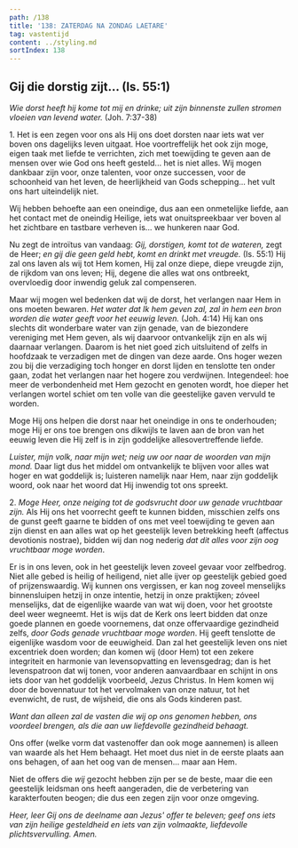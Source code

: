 ```yaml
---
path: /138
title: '138: ZATERDAG NA ZONDAG LAETARE'
tag: vastentijd
content: ../styling.md
sortIndex: 138
---
```


## Gij die dorstig zijt... (Is. 55:1)

_Wie dorst heeft hij kome tot mij en drinke; uit zijn binnenste zullen stromen vloeien van levend water._ (Joh. 7:37-38)

1\. Het is een zegen voor ons als Hij ons doet dorsten naar iets wat ver boven ons dagelijks leven uitgaat. Hoe voortreffelijk het ook zijn moge, eigen taak met liefde te verrichten, zich met toewijding te geven aan de mensen over wie God ons heeft gesteld... het is niet alles. Wij mogen dankbaar zijn voor, onze talenten, voor onze successen, voor de schoonheid van het leven, de heerlijkheid van Gods schepping... het vult ons hart uiteindelijk niet.

Wij hebben behoefte aan een oneindige, dus aan een onmetelijke liefde, aan het contact met de oneindig Heilige, iets wat onuitspreekbaar ver boven al het zichtbare en tastbare verheven is... we hunkeren naar God.

Nu zegt de introïtus van vandaag: _Gij, dorstigen, komt tot de wateren,_ zegt de Heer; _en gij die geen geld hebt, komt en drinkt met vreugde._ (Is. 55:1) Hij zal ons laven als wij tot Hem komen, Hij zal onze diepe, diepe vreugde zijn, de rijkdom van ons leven; Hij, degene die alles wat ons ontbreekt, overvloedig door inwendig geluk zal compenseren.

Maar wij mogen wel bedenken dat wij de dorst, het verlangen naar Hem in ons moeten bewaren. _Het water dat Ik hem geven zal, zal in hem een bron worden die water geeft voor het eeuwig leven._ (Joh. 4:14) Hij kan ons slechts dit wonderbare water van zijn genade, van de biezondere vereniging met Hem geven, als wij daarvoor ontvankelijk zijn en als wij daarnaar verlangen. Daarom is het niet goed zich uitsluitend of zelfs in hoofdzaak te verzadigen met de dingen van deze aarde. Ons hoger wezen zou bij die verzadiging toch honger en dorst lijden en tenslotte ten onder gaan, zodat het verlangen naar het hogere zou verdwijnen. Integendeel: hoe meer de verbondenheid met Hem gezocht en genoten wordt, hoe dieper het verlangen wortel schiet om ten volle van die geestelijke gaven vervuld te worden.

Moge Hij ons helpen die dorst naar het oneindige in ons te onderhouden; moge Hij er ons toe brengen ons dikwijls te laven aan de bron van het eeuwig leven die Hij zelf is in zijn goddelijke allesovertreffende liefde.

_Luister, mijn volk, naar mijn wet; neig uw oor naar de woorden van mijn mond._ Daar ligt dus het middel om ontvankelijk te blijven voor alles wat hoger en wat goddelijk is; luisteren namelijk naar Hem, naar zijn goddelijk woord, ook naar het woord dat Hij inwendig tot ons spreekt.

2\. _Moge Heer, onze neiging tot de godsvrucht door uw genade vruchtbaar zijn._ Als Hij ons het voorrecht geeft te kunnen bidden, misschien zelfs ons de gunst geeft gaarne te bidden of ons met veel toewijding te geven aan zijn dienst en aan alles wat op het geestelijk leven betrekking heeft (affectus devotionis nostrae), bidden wij dan nog nederig _dat dit alles voor zijn oog vruchtbaar moge worden_.

Er is in ons leven, ook in het geestelijk leven zoveel gevaar voor zelfbedrog. Niet alle gebed is heilig of heiligend, niet alle ijver op geestelijk gebied goed of prijzenswaardig. Wij kunnen ons vergissen, er kan nog zoveel menselijks binnensluipen hetzij in onze intentie, hetzij in onze praktijken; zóveel menselijks, dat de eigenlijke waarde van wat wij doen, voor het grootste deel weer wegneemt. Het is wijs dat de Kerk ons leert bidden dat onze goede plannen en goede voornemens, dat onze offervaardige gezindheid zelfs, _door Gods genade vruchtbaar moge worden_. Hij geeft tenslotte de eigenlijke wasdom voor de eeuwigheid. Dan zal het geestelijk leven ons niet excentriek doen worden; dan komen wij (door Hem) tot een zekere integriteit en harmonie van levensopvatting en levensgedrag; dan is het levenspatroon dat wij tonen, voor anderen aanvaardbaar en schijnt in ons iets door van het goddelijk voorbeeld, Jezus Christus. In Hem komen wij door de bovennatuur tot het vervolmaken van onze natuur, tot het evenwicht, de rust, de wijsheid, die ons als Gods kinderen past.

_Want dan alleen zal de vasten die wij op ons genomen hebben, ons voordeel brengen, als die aan uw liefdevolle gezindheid behaagt._

Ons offer (welke vorm dat vastenoffer dan ook moge aannemen) is alleen van waarde als het Hem behaagt. Het moet dus niet in de eerste plaats aan ons behagen, of aan het oog van de mensen... maar aan Hem.

Niet de offers die _wij_ gezocht hebben zijn per se de beste, maar die een geestelijk leidsman ons heeft aangeraden, die de verbetering van karakterfouten beogen; die dus een zegen zijn voor onze omgeving.

_Heer, leer Gij ons de deelname aan Jezus' offer te beleven; geef ons iets van zijn heilige gesteldheid en iets van zijn volmaakte, liefdevolle plichtsvervulling. Amen._
